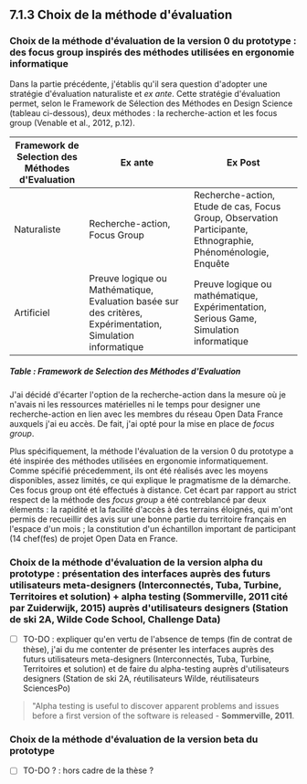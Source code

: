## 7.1.3 Choix de la méthode d'évaluation

### Choix de la méthode d'évaluation de la version 0 du prototype : des focus group inspirés des méthodes utilisées en ergonomie informatique 

Dans la partie précédente, j'établis qu'il sera question d'adopter une stratégie d'évaluation naturaliste et _ex ante_. Cette stratégie d'évaluation permet, selon le Framework de Sélection des Méthodes en Design Science (tableau ci-dessous), deux méthodes : la recherche-action et les focus group (Venable et al., 2012, p.12). 

| Framework de Selection des Méthodes d'Evaluation | Ex ante                                                                                                     | Ex Post                                                                                                       |
|--------------------------------------------------|-------------------------------------------------------------------------------------------------------------|---------------------------------------------------------------------------------------------------------------|
| Naturaliste                                      | Recherche\-action, Focus Group                                                                              | Recherche\-action, Etude de cas, Focus Group, Observation Participante, Ethnographie, Phénoménologie, Enquête |
| Artificiel                                       | Preuve logique ou Mathématique, Evaluation basée sur des critères, Expérimentation, Simulation informatique | Preuve logique ou mathématique, Expérimentation, Serious Game, Simulation informatique                        |
##### Table : Framework de Selection des Méthodes d'Evaluation


J'ai décidé d'écarter l'option de la recherche-action dans la mesure où je n'avais ni les ressources matérielles ni le temps pour designer une recherche-action en lien avec les membres du réseau Open Data France auxquels j'ai eu accès. De fait, j'ai opté pour la mise en place de _focus group_.

Plus spécifiquement, la méthode l'évaluation de la version 0 du prototype a été inspirée des méthodes utilisées en ergonomie informatiquement. Comme spécifié précedemment, ils ont été réalisés avec les moyens disponibles, assez limités, ce qui explique le pragmatisme de la démarche. Ces focus group ont été effectués à distance. Cet écart par rapport au strict respect de la méthode des *focus group* a été contreblancé par deux élements : la rapidité et la facilité d'accès à des terrains éloignés, qui m'ont permis de recueillir des avis sur une bonne partie du territoire français en l'espace d'un mois ; la constitution d'un échantillon important de participant (14 chef(fes) de projet Open Data en France. 


### Choix de la méthode d'évaluation de la version alpha du prototype : présentation des interfaces auprès des futurs utilisateurs meta-designers (Interconnectés, Tuba, Turbine, Territoires et solution) + alpha testing (Sommerville, 2011 cité par Zuiderwijk, 2015) auprès d'utilisateurs designers (Station de ski 2A, Wilde Code School, Challenge Data)

- [ ] TO-DO : expliquer qu'en vertu de l'absence de temps (fin de contrat de thèse), j'ai du me contenter de présenter les interfaces auprès des futurs utilisateurs meta-designers (Interconnectés, Tuba, Turbine, Territoires et solution) et de faire du alpha-testing auprès d'utilisateurs designers (Station de ski 2A, réutilisateurs Wilde, réutilisateurs SciencesPo)

> "Alpha testing is useful to discover apparent problems and issues before a first version of the software is released - **Sommerville, 2011**.

### Choix de la méthode d'évaluation de la version beta du prototype

- [ ] TO-DO ? : hors cadre de la thèse ?
